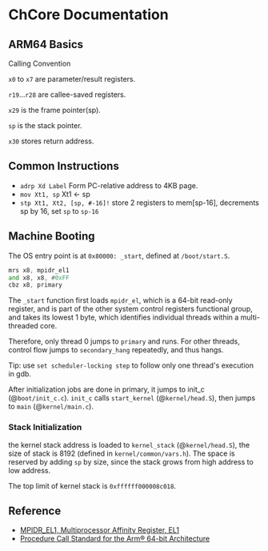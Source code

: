 # ChCore Documentation

## ARM64 Basics

Calling Convention

`x0` to `x7` are parameter/result registers.

`r19`...`r28` are callee-saved registers.

`x29` is the frame pointer(sp).

`sp` is the stack pointer.

`x30` stores return address.

## Common Instructions

- `adrp Xd Label` Form PC-relative address to 4KB page.
- `mov Xt1, sp` Xt1 <- sp
- `stp Xt1, Xt2, [sp, #-16]!` store 2 registers to mem[sp-16], decrements sp by 16,
  set `sp` to `sp-16`

## Machine Booting

The OS entry point is at `0x80000: _start`, defined at `/boot/start.S`.

```asm
mrs	x8, mpidr_el1
and	x8, x8,	#0xFF
cbz	x8, primary
```

The `_start` function first loads `mpidr_el`, which is a 64-bit read-only register, and is part of the other system control registers functional group, and takes its lowest 1 byte, which identifies individual threads within a multi-threaded core.

Therefore, only thread 0 jumps to `primary` and runs. For other threads, control flow jumps to `secondary_hang` repeatedly, and thus hangs.

Tip: use `set scheduler-locking step` to follow only one thread's execution in gdb.

After initialization jobs are done in primary, it jumps to init_c (@`boot/init_c.c`). `init_c` calls `start_kernel` (@`kernel/head.S`), then jumps to `main` (@`kernel/main.c`).

### Stack Initialization

the kernel stack address is loaded to `kernel_stack` (@`kernel/head.S`), the size of stack is 8192 (defined in `kernel/common/vars.h`). The space is reserved by adding `sp` by size, since the stack grows from high address to low address.

The top limit of kernel stack is `0xffffff000008c018`.

## Reference

- [MPIDR_EL1, Multiprocessor Affinity Register, EL1](https://developer.arm.com/documentation/100403/0200/register-descriptions/aarch64-system-registers/mpidr-el1--multiprocessor-affinity-register--el1)
- [Procedure Call Standard for the Arm® 64-bit Architecture](https://developer.arm.com/documentation/ihi0055/latest/)
